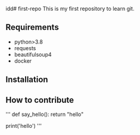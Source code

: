idd# first-repo
This is my first repository to learn git.

## Requirements

- python>3.8
- requests
- beautifulsoup4
- docker

## Installation

## How to contribute

'''
def say_hello():
    return "hello"
    
print('hello')
'''
